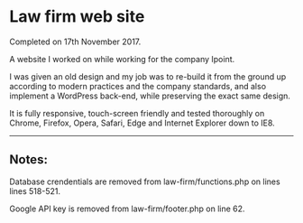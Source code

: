 # Law firm web site

Completed on 17th November 2017.

A website I worked on while working for the company Ipoint.

I was given an old design and my job was to re-build it from the ground up according to modern practices and the company standards, and also implement a WordPress back-end, while preserving the exact same design.

It is fully responsive, touch-screen friendly and tested thoroughly on Chrome, Firefox, Opera, Safari, Edge and Internet Explorer down to IE8.

---

## Notes:

Database crendentials are removed from law-firm/functions.php on lines lines 518-521.

Google API key is removed from law-firm/footer.php on line 62.
